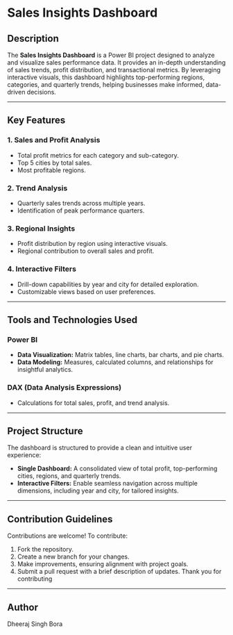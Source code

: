 # Sales Insights Dashboard  

## Description  
The **Sales Insights Dashboard** is a Power BI project designed to analyze and visualize sales performance data. It provides an in-depth understanding of sales trends, profit distribution, and transactional metrics. By leveraging interactive visuals, this dashboard highlights top-performing regions, categories, and quarterly trends, helping businesses make informed, data-driven decisions.

---

## Key Features  

### 1. Sales and Profit Analysis  
- Total profit metrics for each category and sub-category.  
- Top 5 cities by total sales.  
- Most profitable regions.  

### 2. Trend Analysis  
- Quarterly sales trends across multiple years.  
- Identification of peak performance quarters.  

### 3. Regional Insights  
- Profit distribution by region using interactive visuals.  
- Regional contribution to overall sales and profit.  

### 4. Interactive Filters  
- Drill-down capabilities by year and city for detailed exploration.  
- Customizable views based on user preferences.

---

## Tools and Technologies Used  

### Power BI  
- **Data Visualization:** Matrix tables, line charts, bar charts, and pie charts.  
- **Data Modeling:** Measures, calculated columns, and relationships for insightful analytics.  

### DAX (Data Analysis Expressions)  
- Calculations for total sales, profit, and trend analysis.  

---

## Project Structure  
The dashboard is structured to provide a clean and intuitive user experience:  

- **Single Dashboard:** A consolidated view of total profit, top-performing cities, regions, and quarterly trends.  
- **Interactive Filters:** Enable seamless navigation across multiple dimensions, including year and city, for tailored insights.  

---

## Contribution Guidelines  
Contributions are welcome! To contribute:  

1. Fork the repository.  
2. Create a new branch for your changes.  
3. Make improvements, ensuring alignment with project goals.  
4. Submit a pull request with a brief description of updates.
Thank you for contributing

---

## Author  
Dheeraj Singh Bora
